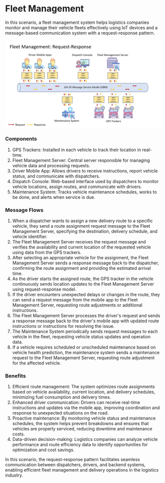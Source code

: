 # Fleet Management

In this scenario, a fleet management system helps logistics companies monitor and manage their vehicle fleets effectively using IoT devices and a message-based communication system with a request-response pattern.

![image](/Documents/Use_Cases/Images/Fleet-Management.jpg)

### Components

   1. GPS Trackers: Installed in each vehicle to track their location in real-time.
   2. Fleet Management Server: Central server responsible for managing vehicle data and processing requests.
   3. Driver Mobile App: Allows drivers to receive instructions, report vehicle status, and communicate with dispatchers.
   4. Dispatch Console: Web-based interface used by dispatchers to monitor vehicle locations, assign routes, and communicate with drivers.
   5. Maintenance System: Tracks vehicle maintenance schedules, works to be done, and alerts when service is due.

### Message Flows

   1. When a dispatcher wants to assign a new delivery route to a specific vehicle, they send a route assignment request message to the Fleet Management Server, specifying the destination, delivery schedule, and vehicle identifier.
   2. The Fleet Management Server receives the request message and verifies the availability and current location of the requested vehicle using data from the GPS trackers.
   3. After selecting an appropriate vehicle for the assignment, the Fleet Management Server sends a response message back to the dispatcher, confirming the route assignment and providing the estimated arrival time.
   4. As the driver starts the assigned route, the GPS tracker in the vehicle continuously sends location updates to the Fleet Management Server using request-response model.
   5. If the driver encounters unexpected delays or changes in the route, they can send a request message from the mobile app to the Fleet Management Server, requesting route adjustments or additional instructions.
   6. The Fleet Management Server processes the driver's request and sends a response message back to the driver's mobile app with updated route instructions or instructions for resolving the issue.
   7. The Maintenance System periodically sends request messages to each vehicle in the fleet, requesting vehicle status updates and operation data.
   8. If a vehicle requires scheduled or unscheduled maintenance based on vehicle health prediction, the maintenance system sends a maintenance request to the Fleet Management Server, requesting route adjustment for the affected vehicle.

### Benefits

   1. Efficient route management: The system optimizes route assignments based on vehicle availability, current location, and delivery schedules, minimizing fuel consumption and delivery times.
   2. Enhanced driver communication: Drivers can receive real-time instructions and updates via the mobile app, improving coordination and response to unexpected situations on the road.
   3. Proactive maintenance: By monitoring vehicle status and maintenance schedules, the system helps prevent breakdowns and ensures that vehicles are properly serviced, reducing downtime and maintenance costs.
   4. Data-driven decision-making: Logistics companies can analyze vehicle performance and route efficiency data to identify opportunities for optimization and cost savings.

In this scenario, the request-response pattern facilitates seamless communication between dispatchers, drivers, and backend systems, enabling efficient fleet management and delivery operations in the logistics industry.
